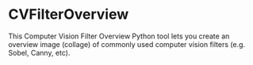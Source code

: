 # CVFilterOverview
This Computer Vision Filter Overview Python tool lets you create an overview image (collage) of commonly used computer vision filters (e.g. Sobel, Canny, etc).
